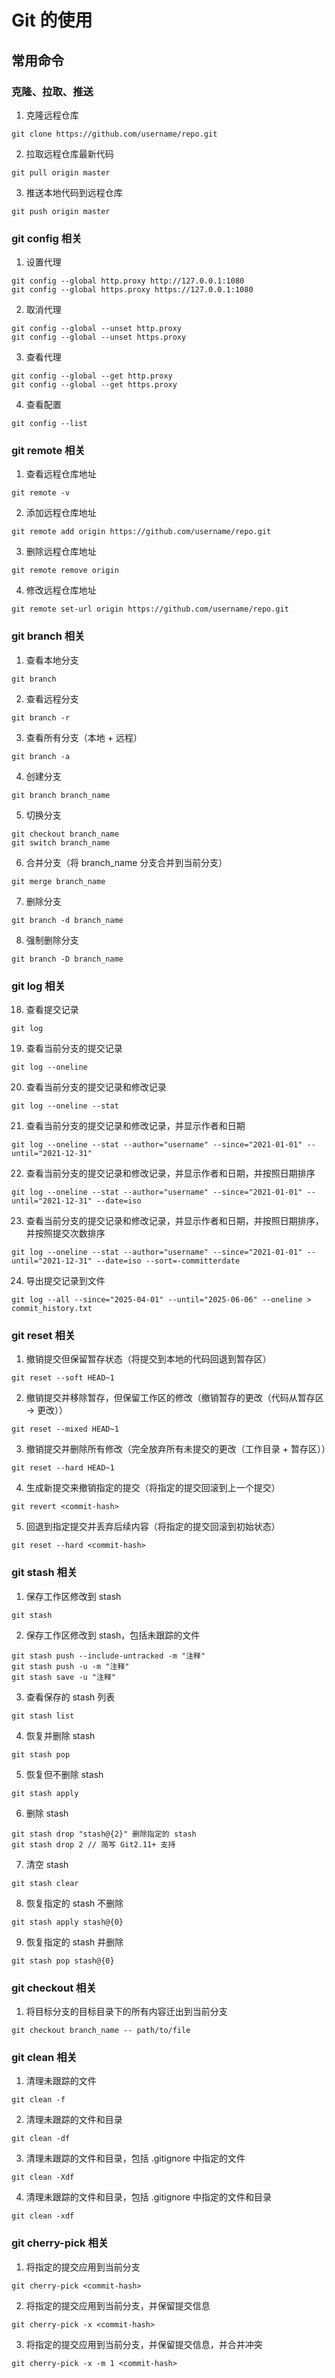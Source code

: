 # Git 的使用

## 常用命令

### 克隆、拉取、推送

1. 克隆远程仓库

```
git clone https://github.com/username/repo.git
```

2. 拉取远程仓库最新代码

```
git pull origin master
```

3. 推送本地代码到远程仓库

```
git push origin master
```

### git config 相关

1. 设置代理

```
git config --global http.proxy http://127.0.0.1:1080
git config --global https.proxy https://127.0.0.1:1080
```

2. 取消代理

```
git config --global --unset http.proxy
git config --global --unset https.proxy
```

3. 查看代理

```
git config --global --get http.proxy
git config --global --get https.proxy
```

4. 查看配置

```
git config --list
```

### git remote 相关

1. 查看远程仓库地址

```
git remote -v
```

2. 添加远程仓库地址

```
git remote add origin https://github.com/username/repo.git
```

3. 删除远程仓库地址

```
git remote remove origin
```

4. 修改远程仓库地址

```
git remote set-url origin https://github.com/username/repo.git
```

### git branch 相关

1. 查看本地分支

```
git branch
```

2. 查看远程分支

```
git branch -r
```

3. 查看所有分支（本地 + 远程）

```
git branch -a
```

4. 创建分支

```
git branch branch_name
```

5. 切换分支

```
git checkout branch_name
git switch branch_name
```

6. 合并分支（将 branch_name 分支合并到当前分支）

```
git merge branch_name
```

7. 删除分支

```
git branch -d branch_name
```

8. 强制删除分支

```
git branch -D branch_name
```

### git log 相关

18. 查看提交记录

```
git log
```

19. 查看当前分支的提交记录

```
git log --oneline
```

20. 查看当前分支的提交记录和修改记录

```
git log --oneline --stat
```

21. 查看当前分支的提交记录和修改记录，并显示作者和日期

```
git log --oneline --stat --author="username" --since="2021-01-01" --until="2021-12-31"
```

22. 查看当前分支的提交记录和修改记录，并显示作者和日期，并按照日期排序

```
git log --oneline --stat --author="username" --since="2021-01-01" --until="2021-12-31" --date=iso
```

23. 查看当前分支的提交记录和修改记录，并显示作者和日期，并按照日期排序，并按照提交次数排序

```
git log --oneline --stat --author="username" --since="2021-01-01" --until="2021-12-31" --date=iso --sort=-committerdate
```

24. 导出提交记录到文件

```
git log --all --since="2025-04-01" --until="2025-06-06" --oneline > commit_history.txt
```

### git reset 相关

1. 撤销提交但保留暂存状态（将提交到本地的代码回退到暂存区）

```
git reset --soft HEAD~1
```

2. 撤销提交并移除暂存，但保留工作区的修改（撤销暂存的更改（代码从暂存区 -> 更改））

```
git reset --mixed HEAD~1
```

3. 撤销提交并删除所有修改（完全放弃所有未提交的更改（工作目录 + 暂存区））

```
git reset --hard HEAD~1
```

4. 生成新提交来撤销指定的提交（将指定的提交回滚到上一个提交）

```
git revert <commit-hash>
```

5. 回退到指定提交并丢弃后续内容（将指定的提交回滚到初始状态）

```
git reset --hard <commit-hash>
```

### git stash 相关

1. 保存工作区修改到 stash

```
git stash
```

2. 保存工作区修改到 stash，包括未跟踪的文件

```
git stash push --include-untracked -m "注释"
git stash push -u -m "注释"
git stash save -u "注释"
```

3. 查看保存的 stash 列表

```
git stash list

```

4. 恢复并删除 stash

```
git stash pop
```

5. 恢复但不删除 stash

```
git stash apply
```

6. 删除 stash

```
git stash drop "stash@{2}" 删除指定的 stash
git stash drop 2 // 简写 Git2.11+ 支持
```

7. 清空 stash

```
git stash clear
```

8. 恢复指定的 stash 不删除

```
git stash apply stash@{0}
```

9. 恢复指定的 stash 并删除

```
git stash pop stash@{0}

```

### git checkout 相关

1. 将目标分支的目标目录下的所有内容迁出到当前分支

```
git checkout branch_name -- path/to/file
```

### git clean 相关

1. 清理未跟踪的文件

```
git clean -f
```

2. 清理未跟踪的文件和目录

```
git clean -df
```

3. 清理未跟踪的文件和目录，包括 .gitignore 中指定的文件

```
git clean -Xdf
```

4. 清理未跟踪的文件和目录，包括 .gitignore 中指定的文件和目录

```
git clean -xdf
```

### git cherry-pick 相关

1. 将指定的提交应用到当前分支

```
git cherry-pick <commit-hash>
```

2. 将指定的提交应用到当前分支，并保留提交信息

```
git cherry-pick -x <commit-hash>
```

3. 将指定的提交应用到当前分支，并保留提交信息，并合并冲突

```
git cherry-pick -x -m 1 <commit-hash>
```
